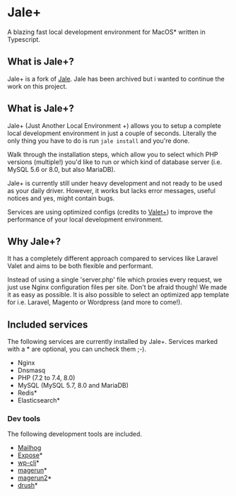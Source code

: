 # Jale+
A blazing fast local development environment for MacOS* written in Typescript.<br />

## What is Jale+?
Jale+ is a fork of [Jale](https://github.com/bjarn/jale). Jale has been archived but i wanted to continue the work on this project.

## What is Jale+?
Jale+ (Just Another Local Environment +) allows you to setup a complete local development environment in just a couple of seconds.
Literally the only thing you have to do is run `jale install` and you're done.

Walk through the installation steps, which allow you to select which PHP versions (multiple!) you'd like to run or which kind of database server (i.e. MySQL 5.6 or 8.0, but also MariaDB).

Jale+ is currently still under heavy development and not ready to be used as your daily driver. However, it works but lacks error messages, useful notices and yes, might contain bugs.

Services are using optimized configs (credits to [Valet+](https://github.com/weprovide/valet-plus)) to improve the performance of your local development environment.

## Why Jale+?
It has a completely different approach compared to services like Laravel Valet and aims to be both flexible and performant.

Instead of using a single 'server.php' file which proxies every request, we just use Nginx configuration files per site. Don't be afraid though! We made it as easy as possible. It is also possible to select an optimized app template for i.e. Laravel, Magento or Wordpress (and more to come!).

## Included services
The following services are currently installed by Jale+. Services marked with a * are optional, you can uncheck them ;-).
- Nginx
- Dnsmasq
- PHP (7.2 to 7.4, 8.0)
- MySQL (MySQL 5.7, 8.0 and MariaDB)
- Redis*
- Elasticsearch*

### Dev tools
The following development tools are included.
- [Mailhog](https://github.com/mailhog/MailHog)
- [Expose](https://github.com/beyondcode/expose)*
- [wp-cli](https://github.com/wp-cli/wp-cli)*
- [magerun](https://github.com/netz98/n98-magerun)*
- [magerun2](https://github.com/netz98/n98-magerun2)*
- [drush](https://github.com/drush-ops/drush-launcher)*
